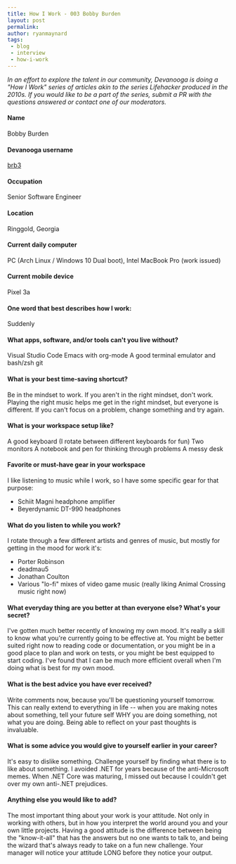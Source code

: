 ```yaml
---
title: How I Work - 003 Bobby Burden
layout: post
permalink: 
author: ryanmaynard
tags:
 - blog
 - interview
 - how-i-work
---
```


_In an effort to explore the talent in our community, Devanooga is doing a "How I Work" series of articles akin to the series Lifehacker produced in the 2010s. If you would like to be a part of the series, submit a PR with the questions answered or contact one of our moderators._

#### Name
Bobby Burden

#### Devanooga username
[brb3](https://www.devanooga.com/members/#brb3)

#### Occupation
Senior Software Engineer

#### Location
Ringgold, Georgia

#### Current daily computer
PC (Arch Linux / Windows 10 Dual boot), Intel MacBook Pro (work issued)

#### Current mobile device
Pixel 3a

#### One word that best describes how I work: 
Suddenly

#### What apps, software, and/or tools can't you live without? 
Visual Studio Code
Emacs with org-mode
A good terminal emulator and bash/zsh
git

#### What is your best time-saving shortcut?
Be in the mindset to work. If you aren't in the right mindset, don't work. Playing the right music helps me get in the right mindset, but everyone is different. If you can't focus on a problem, change something and try again.

#### What is your workspace setup like?
A good keyboard (I rotate between different keyboards for fun)
Two monitors
A notebook and pen for thinking through problems
A messy desk

#### Favorite or must-have gear in your workspace
I like listening to music while I work, so I have some specific gear for that purpose:
- Schiit Magni headphone amplifier
- Beyerdynamic DT-990 headphones

#### What do you listen to while you work? 
I rotate through a few different artists and genres of music, but mostly for getting in the mood for work it's:
- Porter Robinson
- deadmau5
- Jonathan Coulton
- Various "lo-fi" mixes of video game music (really liking Animal Crossing music right now)

#### What everyday thing are you better at than everyone else? What's your secret? 
I've gotten much better recently of knowing my own mood. It's really a skill to know what you're currently going to be effective at. You might be better suited right now to reading code or documentation, or you might be in a good place to plan and work on tests, or you might be best equipped to start coding.
I've found that I can be much more efficient overall when I'm doing what is best for my own mood.

#### What is the best advice you have ever received? 
Write comments now, because you'll be questioning yourself tomorrow.
This can really extend to everything in life -- when you are making notes about something, tell your future self WHY you are doing something, not what you are doing. Being able to reflect on your past thoughts is invaluable.

#### What is some advice you would give to yourself earlier in your career? 
It's easy to dislike something. Challenge yourself by finding what there is to like about something.
I avoided .NET for years because of the anti-Microsoft memes. When .NET Core was maturing, I missed out because I couldn't get over my own anti-.NET prejudices.

#### Anything else you would like to add? 
The most important thing about your work is your attitude. Not only in working with others, but in how you interpret the world around you and your own little projects. Having a good attitude is the difference between being the "know-it-all" that has the answers but no one wants to talk to, and being the wizard that's always ready to take on a fun new challenge.
Your manager will notice your attitude LONG before they notice your output.
